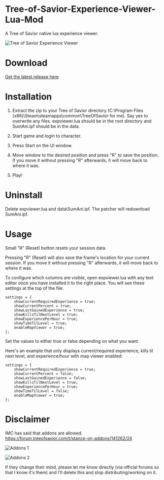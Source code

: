 # Tree-of-Savior-Experience-Viewer-Lua-Mod

A Tree of Savior native lua experience viewer.

![Tree of Savior Experience Viewer](http://i.imgur.com/FFCYumq.jpg)

# Download

[Get the latest release here](https://github.com/Excrulon/Tree-of-Savior-Experience-Viewer-Lua-Mod/releases)

# Installation

1. Extract the zip to your Tree of Savior directory (C:\Program Files (x86)\Steam\steamapps\common\TreeOfSavior for me). Say yes to overwrite any files. expviewer.lua should be in the root directory and SumAni.ipf should be in the data.

2. Start game and login to character.

3. Press Start on the UI window.

4. Move window to the desired position and press "R" to save the position. If you move it without pressing "R" afterwards, it will move back to where it was.

5. Play!

# Uninstall

Delete expviewer.lua and data\SumAni.ipf. The patcher will redownload SumAni.ipf.

# Usage

Small "R" (Reset) button resets your session data.

Pressing "R" (Reset) will also save the frame's location for your current session.  If you move it without pressing "R" afterwards, it will move back to where it was.

To configure which columns are visible, open expviewer.lua with any text editor once you have installed it to the right place. You will see these settings at the top of the file:

```
settings = {
	showCurrentRequiredExperience = true;
	showCurrentPercent = true;
	showLastGainedExperience = true;
	showKillsTilNextLevel = true;
	showExperiencePerHour = true;
	showTimeTilLevel = true;
	enableMapViewer = true;
};
```

Set the values to either true or false depending on what you want.

Here's an example that only displays current/required experience, kills til next level, and experience/hour with map viewer enabled:

```
settings = {
	showCurrentRequiredExperience = true;
	showCurrentPercent = false;
	showLastGainedExperience = false;
	showKillsTilNextLevel = true;
	showExperiencePerHour = true;
	showTimeTilLevel = false;
	enableMapViewer = true;
};
```

# Disclaimer

IMC has said that addons are allowed. https://forum.treeofsavior.com/t/stance-on-addons/141262/24

![Addons 1](http://i.imgur.com/oJ4B99B.png)

![Addons 2](http://i.imgur.com/rxLmSoa.png)

If they change their mind, please let me know directly (via official forums so that I know it's them) and I'll delete this and stop distributing/working on it.
